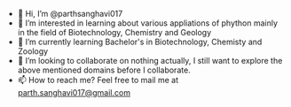 - 👋 Hi, I’m @parthsanghavi017
- 👀 I’m interested in learning about various appliations of phython mainly in the field of Biotechnology, Chemistry and Geology 
- 🌱 I’m currently learning Bachelor's in Biotechnology, Chemisty and Zoology
- 💞️ I’m looking to collaborate on nothing actually, I still want to explore the above mentioned domains before I collaborate. 
- 📫 How to reach me? Feel free to mail me at parth.sanghavi017@gmail.com

<!---
parthsanghavi017/parthsanghavi017 is a ✨ special ✨ repository because its `README.md` (this file) appears on your GitHub profile.
You can click the Preview link to take a look at your changes.
--->
